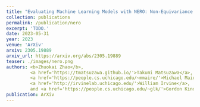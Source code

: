 ```yaml
---
title: "Evaluating Machine Learning Models with NERO: Non-Equivariance Revealed on Orbits"
collection: publications
permalink: /publication/nero
excerpt: 'TODO.'
date: 2023-05-31
year: 2023
venue: 'ArXiv'
arxiv: 2305.19889
arxiv_url: https://arxiv.org/abs/2305.19889
teaser: ./images/nero.png
authors: <b>Zhuokai Zhao</b>,
         <a href='https://tmatsuzawa.github.io/'>Takumi Matsuzawa</a>,
         <a href='https://people.cs.uchicago.edu/~mmaire/'>Michael Maire</a>,
         <a href='http://irvinelab.uchicago.edu/'>William Irvine</a>,
         and <a href='https://people.cs.uchicago.edu/~glk/'>Gordon Kindlmann</a>
publication: ArXiv
---
```

